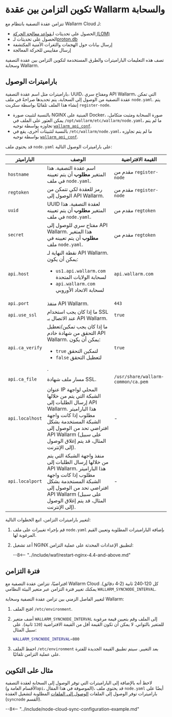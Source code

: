 # تكوين التزامن بين عقدة Wallarm والسحابة

تتزامن عقدة التصفية بانتظام مع Wallarm Cloud لـ:

* الحصول على تحديثات لـ[قواعد معالجة الحركة (LOM)](../about-wallarm/protecting-against-attacks.md#custom-rules-for-request-analysis)
* الحصول على تحديثات لـ[proton.db](../about-wallarm/protecting-against-attacks.md#library-libproton)
* إرسال بيانات حول الهجمات والثغرات الأمنية المكتشفة
* إرسال مقاييس للحركة المعالجة

تصف هذه التعليمات الباراميترات والطرق المستخدمة لتكوين التزامن بين عقدة التصفية وسحابة Wallarm.

## باراميترات الوصول

باراميترات مثل اسم عقدة التصفية، UUID، ومفتاح سري API Wallarm، التي تمكن عقدة التصفية من الوصول إلى السحابة، يتم تحديدها صراحةً في ملف `node.yaml`. يتم إنشاء هذا الملف تلقائيًا بواسطة سكربت `register-node`.

* بالنسبة لتثبيت صورة NGINX المبنية على Docker، صورة السحابة ومثبت متكامل، يمكن العثور على الملف في `/opt/wallarm/etc/wallarm/node.yaml`، ما لم يتم تجاوزه بواسطة توجيه [`wallarm_api_conf`](configure-parameters-en.md#wallarm_api_conf).
* بالنسبة لتثبيتات أخرى، يقع في `/etc/wallarm/node.yaml`، ما لم يتم تجاوزه بواسطة توجيه [`wallarm_api_conf`](configure-parameters-en.md#wallarm_api_conf).

قد يحتوي ملف `node.yaml` على باراميترات الوصول التالية:

| الباراميتر | الوصف | القيمة الافتراضية |
| --------- | ----------- | ------------- |
| `hostname`       | اسم عقدة التصفية. هذا المتغير **مطلوب** أن يتم تعيينه في ملف `node.yaml`. | مقدم من `register-node` |
| `regtoken`       | رمز للعقدة لكي تتمكن من الوصول إلى API Wallarm. | مقدم من `register-node` |
| `uuid`           | UUID لعقدة التصفية. هذا المتغير **مطلوب** أن يتم تعيينه في ملف `node.yaml`. | مقدم من `regtoken` |
| `secret`         | مفتاح سري للوصول إلى API Wallarm. هذا المتغير **مطلوب** أن يتم تعيينه في ملف `node.yaml`. | مقدم من `regtoken` |
| `api.host`       | نقطة النهاية لـ API Wallarm. يمكن أن يكون:<ul><li>`us1.api.wallarm.com` لسحابة الولايات المتحدة</li><li>`api.wallarm.com` لسحابة الاتحاد الأوروبي</li></ul> | `api.wallarm.com` |
| `api.port`       | منفذ API Wallarm. | `443` |
| `api.use_ssl`  | ما إذا كان يجب استخدام SSL عند الاتصال بـ API Wallarm. | `true` |
| `api.ca_verify`  | ما إذا كان يجب تمكين/تعطيل التحقق من شهادة خادم API Wallarm. يمكن أن يكون:<ul><li>`true` لتمكين التحقق</li><li>`false` لتعطيل التحقق</li></ul>. | `true` |
| `api.ca_file`  | مسار ملف شهادة SSL. | `/usr/share/wallarm-common/ca.pem` |
| `api.localhost` | عنوان IP المحلي لواجهة الشبكة التي يتم من خلالها إرسال الطلبات إلى API Wallarm. هذا الباراميتر مطلوب إذا كانت واجهة الشبكة المستخدمة بشكل افتراضي تحد من الوصول إلى API Wallarm (على سبيل المثال، قد يتم إغلاق الوصول إلى الإنترنت). | - |
| `api.localport` | منفذ واجهة الشبكة التي يتم من خلالها إرسال الطلبات إلى API Wallarm. هذا الباراميتر مطلوب إذا كانت واجهة الشبكة المستخدمة بشكل افتراضي تحد من الوصول إلى API Wallarm (على سبيل المثال، قد يتم إغلاق الوصول إلى الإنترنت). | - |

لتغيير باراميترات التزامن، اتبع الخطوات التالية:

1. قم بإجراء تغييرات على ملف `node.yaml` بإضافة الباراميترات المطلوبة وتعيين القيم المرغوبة لها.
1. أعد تشغيل NGINX لتطبيق الإعدادات المحدثة على عملية التزامن:

    --8<-- "../include/waf/restart-nginx-4.4-and-above.md"

## فترة التزامن

افتراضيًا، تتزامن عقدة التصفية مع Wallarm Cloud كل 120‑240 ثانية (2‑4 دقائق). يمكنك تغيير فترة التزامن عبر متغير البيئة النظامي `WALLARM_SYNCNODE_INTERVAL`.

لتغيير الفاصل الزمني بين تزامن عقدة التصفية وسحابة Wallarm:

1. افتح الملف `/etc/environment`.
2. أضف متغير `WALLARM_SYNCNODE_INTERVAL` إلى الملف وقم بتعيين قيمة مرغوبة للمتغير بالثواني. لا يمكن أن تكون القيمة أقل من القيمة الافتراضية (`120` ثانية). على سبيل المثال:

    ```bash
    WALLARM_SYNCNODE_INTERVAL=800
    ```
3. احفظ الملف `/etc/environment` بعد التغيير. سيتم تطبيق القيمة الجديدة للفترة على عملية التزامن تلقائيًا.

## مثال على التكوين

لاحظ أنه بالإضافة إلى الباراميترات التي توفر الوصول إلى السحابة لعقدة التصفية (الأقسام العامة و`api`، الموصوفة في هذا المقال)، قد يحتوي ملف  `node.yaml` أيضًا على باراميترات توفر الوصول إلى الملفات [الوصول إلى الملفات](configure-access-to-files-needed-for-node.md) المطلوبة لتشغيل العقدة (`syncnode` القسم).

--8<-- "../include/node-cloud-sync-configuration-example.md"